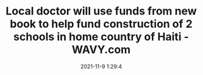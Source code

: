 ---
"title": "Local doctor will use funds from new book to help fund construction of 2 schools in home country of Haiti - WAVY.com"
"date": "2021-11-9 1:29:4"
"feed_name": "GOOGLENEWSCONSTRUCTION"
"feed_website": "https://news.google.com/search?q=construction%2Bincident&hl=en-US&gl=US&ceid=US:en"
"feed_rss": "https://news.google.com/rss/search?q=construction%2Bincident&hl=en-US&gl=US&ceid=US:en"
"link": "https://www.wavy.com/video/local-doctor-will-use-funds-from-new-book-to-help-fund-construction-of-2-schools-in-home-country-of-haiti/7135080/"
"source": "{'href': 'https://www.wavy.com', 'title': 'WAVY.com'}"
"file": "_posts/2021-1-1-4e3b5d23566695152bb1d16630d3dee229a27d7d.md"
"accident": "0"
"drilling": "0"
"dead": "0"
"injured": "0"
"arrested": "0"
"place": "unknown place"
"where": "unknown site"
"causes": "unknown"
"place_uri": "unknown place"
---